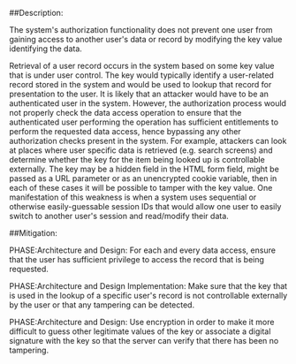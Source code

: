 ##Description:

The system's authorization functionality does not prevent one user from gaining access to another user's data or record by modifying the key value identifying the data.

Retrieval of a user record occurs in the system based on some key value that is under user control. The key would typically identify a user-related record stored in the system and would be used to lookup that record for presentation to the user. It is likely that an attacker would have to be an authenticated user in the system. However, the authorization process would not properly check the data access operation to ensure that the authenticated user performing the operation has sufficient entitlements to perform the requested data access, hence bypassing any other authorization checks present in the system. For example, attackers can look at places where user specific data is retrieved (e.g. search screens) and determine whether the key for the item being looked up is controllable externally. The key may be a hidden field in the HTML form field, might be passed as a URL parameter or as an unencrypted cookie variable, then in each of these cases it will be possible to tamper with the key value. One manifestation of this weakness is when a system uses sequential or otherwise easily-guessable session IDs that would allow one user to easily switch to another user's session and read/modify their data.

##Mitigation:


PHASE:Architecture and Design:
For each and every data access, ensure that the user has sufficient privilege to access the record that is being requested.

PHASE:Architecture and Design Implementation:
Make sure that the key that is used in the lookup of a specific user's record is not controllable externally by the user or that any tampering can be detected.

PHASE:Architecture and Design:
Use encryption in order to make it more difficult to guess other legitimate values of the key or associate a digital signature with the key so that the server can verify that there has been no tampering.

